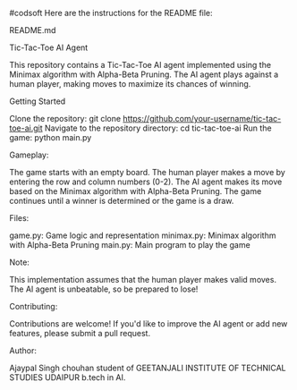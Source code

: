 #codsoft
Here are the instructions for the README file:

README.md

Tic-Tac-Toe AI Agent

This repository contains a Tic-Tac-Toe AI agent implemented using the Minimax algorithm with Alpha-Beta Pruning. The AI agent plays against a human player, making moves to maximize its chances of winning.

Getting Started

Clone the repository: git clone https://github.com/your-username/tic-tac-toe-ai.git
Navigate to the repository directory: cd tic-tac-toe-ai
Run the game: python main.py

Gameplay:

The game starts with an empty board.
The human player makes a move by entering the row and column numbers (0-2).
The AI agent makes its move based on the Minimax algorithm with Alpha-Beta Pruning.
The game continues until a winner is determined or the game is a draw.

Files:

game.py: Game logic and representation
minimax.py: Minimax algorithm with Alpha-Beta Pruning
main.py: Main program to play the game

Note:

This implementation assumes that the human player makes valid moves.
The AI agent is unbeatable, so be prepared to lose!

Contributing:

Contributions are welcome! If you'd like to improve the AI agent or add new features, please submit a pull request.

Author:

Ajaypal Singh chouhan 
student of GEETANJALI INSTITUTE OF TECHNICAL STUDIES UDAIPUR 
b.tech in AI.

